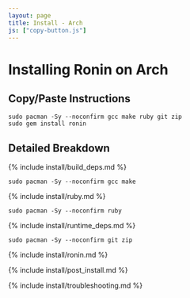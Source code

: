 ```yaml
---
layout: page
title: Install - Arch
js: ["copy-button.js"]
---
```


# Installing Ronin on Arch

## Copy/Paste Instructions

```shell
sudo pacman -Sy --noconfirm gcc make ruby git zip
sudo gem install ronin
```

## Detailed Breakdown

{% include install/build_deps.md %}

```shell
sudo pacman -Sy --noconfirm gcc make
```

{% include install/ruby.md %}

```shell
sudo pacman -Sy --noconfirm ruby
```

{% include install/runtime_deps.md %}

```shell
sudo pacman -Sy --noconfirm git zip
```

{% include install/ronin.md %}

{% include install/post_install.md %}

{% include install/troubleshooting.md %}
